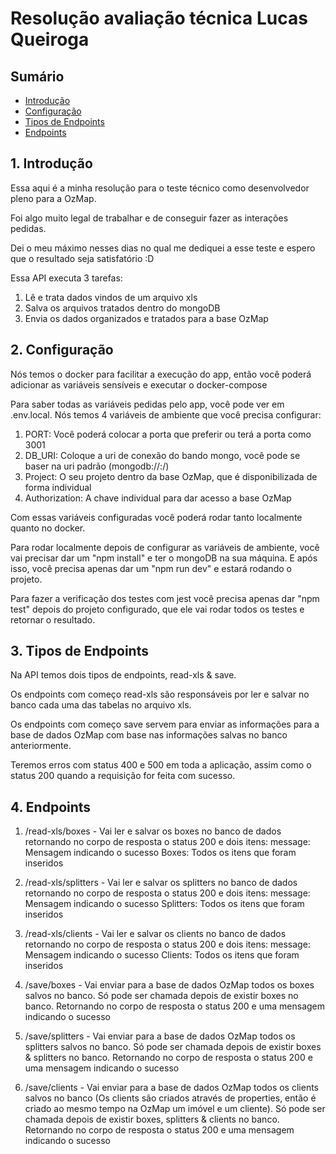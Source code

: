 # Resolução avaliação técnica Lucas Queiroga

<a id="sumario"></a>

## Sumário

<!-- TOC -->

- [Introdução](#introduction)
- [Configuração](#config)
- [Tipos de Endpoints](#tiposendpoints)
- [Endpoints](#endpoints)

<!-- /TOC -->

<a id="introduction"></a>

## 1. Introdução

Essa aqui é a minha resolução para o teste técnico como desenvolvedor pleno para a OzMap.

Foi algo muito legal de trabalhar e de conseguir fazer as interações pedidas.

Dei o meu máximo nesses dias no qual me dediquei a esse teste e espero que o resultado seja satisfatório :D

Essa API executa 3 tarefas:

1. Lê e trata dados vindos de um arquivo xls
2. Salva os arquivos tratados dentro do mongoDB
3. Envia os dados organizados e tratados para a base OzMap

<a id="config"></a>

## 2. Configuração

Nós temos o docker para facilitar a execução do app, então você poderá adicionar as variáveis sensíveis e executar o docker-compose

Para saber todas as variáveis pedidas pelo app, você pode ver em .env.local. Nós temos 4 variáveis de ambiente que você precisa configurar:

1. PORT: Você poderá colocar a porta que preferir ou terá a porta como 3001
2. DB_URI: Coloque a uri de conexão do bando mongo, você pode se baser na uri padrão (mongodb://<host>:<port>/<database-name>)
3. Project: O seu projeto dentro da base OzMap, que é disponibilizada de forma individual
4. Authorization: A chave individual para dar acesso a base OzMap

Com essas variáveis configuradas você poderá rodar tanto localmente quanto no docker.

Para rodar localmente depois de configurar as variáveis de ambiente, você vai precisar dar um "npm install" e ter o mongoDB na sua máquina. E após isso, você precisa apenas dar um "npm run dev" e estará rodando o projeto.

Para fazer a verificação dos testes com jest você precisa apenas dar "npm test" depois do projeto configurado, que ele vai rodar todos os testes e retornar o resultado.

<a id="tiposendpoints"></a>

## 3. Tipos de Endpoints

Na API temos dois tipos de endpoints, read-xls & save.

Os endpoints com começo read-xls são responsáveis por ler e salvar no banco cada uma das tabelas no arquivo xls.

Os endpoints com começo save servem para enviar as informações para a base de dados OzMap com base nas informações salvas no banco anteriormente.

Teremos erros com status 400 e 500 em toda a aplicação, assim como o status 200 quando a requisição for feita com sucesso.

<a id="endpoints"></a>

## 4. Endpoints

1. /read-xls/boxes - Vai ler e salvar os boxes no banco de dados retornando no corpo de resposta o status 200 e dois itens:
   message: Mensagem indicando o sucesso
   Boxes: Todos os itens que foram inseridos

2. /read-xls/splitters - Vai ler e salvar os splitters no banco de dados retornando no corpo de resposta o status 200 e dois itens:
   message: Mensagem indicando o sucesso
   Splitters: Todos os itens que foram inseridos

3. /read-xls/clients - Vai ler e salvar os clients no banco de dados retornando no corpo de resposta o status 200 e dois itens:
   message: Mensagem indicando o sucesso
   Clients: Todos os itens que foram inseridos

4. /save/boxes - Vai enviar para a base de dados OzMap todos os boxes salvos no banco. Só pode ser chamada depois de existir boxes no banco. Retornando no corpo de resposta o status 200 e uma mensagem indicando o sucesso

5. /save/splitters - Vai enviar para a base de dados OzMap todos os splitters salvos no banco. Só pode ser chamada depois de existir boxes & splitters no banco. Retornando no corpo de resposta o status 200 e uma mensagem indicando o sucesso

6. /save/clients - Vai enviar para a base de dados OzMap todos os clients salvos no banco (Os clients são criados através de properties, então é criado ao mesmo tempo na OzMap um imóvel e um cliente). Só pode ser chamada depois de existir boxes, splitters & clients no banco. Retornando no corpo de resposta o status 200 e uma mensagem indicando o sucesso
